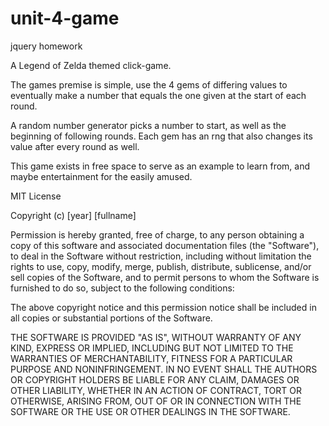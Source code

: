 # unit-4-game
jquery homework

A Legend of Zelda themed click-game.

The games premise is simple, use the 4 gems of differing values to eventually make a number that equals the one given at the start of each round. 

A random number generator picks a number to start, as well as the beginning of following rounds. Each gem has an rng that also changes its value after every round as well. 

This game exists in free space to serve as an example to learn from, and maybe entertainment for the easily amused. 

MIT License

Copyright (c) [year] [fullname]

Permission is hereby granted, free of charge, to any person obtaining a copy
of this software and associated documentation files (the "Software"), to deal
in the Software without restriction, including without limitation the rights
to use, copy, modify, merge, publish, distribute, sublicense, and/or sell
copies of the Software, and to permit persons to whom the Software is
furnished to do so, subject to the following conditions:

The above copyright notice and this permission notice shall be included in all
copies or substantial portions of the Software.

THE SOFTWARE IS PROVIDED "AS IS", WITHOUT WARRANTY OF ANY KIND, EXPRESS OR
IMPLIED, INCLUDING BUT NOT LIMITED TO THE WARRANTIES OF MERCHANTABILITY,
FITNESS FOR A PARTICULAR PURPOSE AND NONINFRINGEMENT. IN NO EVENT SHALL THE
AUTHORS OR COPYRIGHT HOLDERS BE LIABLE FOR ANY CLAIM, DAMAGES OR OTHER
LIABILITY, WHETHER IN AN ACTION OF CONTRACT, TORT OR OTHERWISE, ARISING FROM,
OUT OF OR IN CONNECTION WITH THE SOFTWARE OR THE USE OR OTHER DEALINGS IN THE
SOFTWARE.
